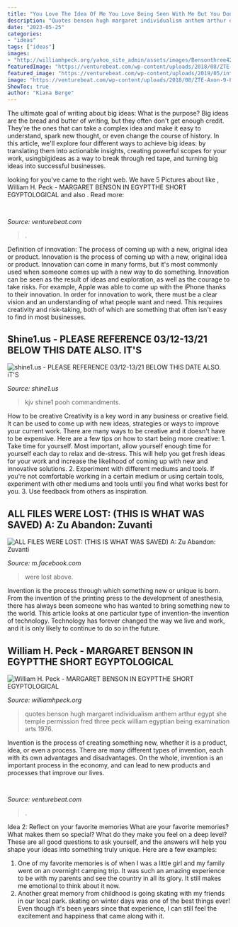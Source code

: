 ```yaml
---
title: "You Love The Idea Of Me You Love Being Seen With Me But You Don&#039;t Love Me Outer Banks - Shine1.us"
description: "Quotes benson hugh margaret individualism anthem arthur egypt she temple permission fred three peck william egyptian being examination arts 1976"
date: "2023-05-25"
categories:
- "ideas"
tags: ["ideas"]
images:
- "http://williamhpeck.org/yahoo_site_admin/assets/images/Bensonthree42.302112818_std.jpg"
featuredImage: "https://venturebeat.com/wp-content/uploads/2018/08/ZTE-Axon-9-Pro-goes-official-as-the-companys-main-comeback-effort.jpg?w=800"
featured_image: "https://venturebeat.com/wp-content/uploads/2019/05/intellicode-code-find-focus.png"
image: "https://venturebeat.com/wp-content/uploads/2018/08/ZTE-Axon-9-Pro-goes-official-as-the-companys-main-comeback-effort.jpg?w=800"
ShowToc: true
author: "Kiana Berge"
---
```



The ultimate goal of writing about big ideas: What is the purpose?
Big ideas are the bread and butter of writing, but they often don't get enough credit. They're the ones that can take a complex idea and make it easy to understand, spark new thought, or even change the course of history. In this article, we'll explore four different ways to achieve big ideas: by translating them into actionable insights, creating powerful scopes for your work, usingbigideas as a way to break through red tape, and turning big ideas into successful businesses.

	

		
looking for  you've came to the right web. We have 5 Pictures about  like , William H. Peck - MARGARET BENSON IN EGYPTTHE SHORT EGYPTOLOGICAL and also . Read more:
		
    
## 

<img loading=lazy src="https://venturebeat.com/wp-content/uploads/2018/08/ZTE-Axon-9-Pro-goes-official-as-the-companys-main-comeback-effort.jpg?w=800" onerror="this.onerror=null;this.src='https://tse4.mm.bing.net/th?id=OIP.MFgPjowDrP7RhGYd31Y6sAHaE7&amp;pid=15.1';" alt="">

_Source: venturebeat.com_

>. 

	

Definition of innovation: The process of coming up with a new, original idea or product.
Innovation is the process of coming up with a new, original idea or product. Innovation can come in many forms, but it's most commonly used when someone comes up with a new way to do something. Innovation can be seen as the result of ideas and exploration, as well as the courage to take risks. For example, Apple was able to come up with the iPhone thanks to their innovation. In order for innovation to work, there must be a clear vision and an understanding of what people want and need. This requires creativity and risk-taking, both of which are something that often isn't easy to find in most businesses.

    
## Shine1.us - PLEASE REFERENCE 03/12-13/21 BELOW THIS DATE ALSO. IT&#039;S

<img loading=lazy src="http://shine1.us/yahoo_site_admin/assets/images/small_peace_dove.21160023_std.png" onerror="this.onerror=null;this.src='https://tse2.mm.bing.net/th?id=OIP.hcb0kviGiruDldPILui_zAAAAA&amp;pid=15.1';" alt="shine1.us - PLEASE REFERENCE 03/12-13/21 BELOW THIS DATE ALSO. iT&#039;S">

_Source: shine1.us_

>kjv shine1 pooh commandments. 

	

How to be creative
Creativity is a key word in any business or creative field. It can be used to come up with new ideas, strategies or ways to improve your current work. There are many ways to be creative and it doesn't have to be expensive. Here are a few tips on how to start being more creative: 1. Take time for yourself. Most important, allow yourself enough time for yourself each day to relax and de-stress. This will help you get fresh ideas for your work and increase the likelihood of coming up with new and innovative solutions. 2. Experiment with different mediums and tools. If you're not comfortable working in a certain medium or using certain tools, experiment with other mediums and tools until you find what works best for you. 3. Use feedback from others as inspiration.

    
## ALL FILES WERE LOST: (THIS IS WHAT WAS SAVED) A: Zu Abandon: Zuvanti

<img loading=lazy src="https://lookaside.fbsbx.com/lookaside/crawler/media/%3fmedia_id%3d2536870093240727" onerror="this.onerror=null;this.src='https://tse1.mm.bing.net/th?id=OIP.EUyd1iIR4vlG_8qZDkJ2QgHaEK&amp;pid=15.1';" alt="ALL FILES WERE LOST: (THIS IS WHAT WAS SAVED) A: Zu Abandon: Zuvanti">

_Source: m.facebook.com_

>were lost above. 

	

Invention is the process through which something new or unique is born. From the invention of the printing press to the development of anesthesia, there has always been someone who has wanted to bring something new to the world. This article looks at one particular type of invention-the invention of technology. Technology has forever changed the way we live and work, and it is only likely to continue to do so in the future.

    
## William H. Peck - MARGARET BENSON IN EGYPTTHE SHORT EGYPTOLOGICAL

<img loading=lazy src="http://williamhpeck.org/yahoo_site_admin/assets/images/Bensonthree42.302112818_std.jpg" onerror="this.onerror=null;this.src='https://tse1.mm.bing.net/th?id=OIP.P-Rqc_-eO1FSt385mdPN9QAAAA&amp;pid=15.1';" alt="William H. Peck - MARGARET BENSON IN EGYPTTHE SHORT EGYPTOLOGICAL">

_Source: williamhpeck.org_

>quotes benson hugh margaret individualism anthem arthur egypt she temple permission fred three peck william egyptian being examination arts 1976. 

	

Invention is the process of creating something new, whether it is a product, idea, or even a process. There are many different types of invention, each with its own advantages and disadvantages. On the whole, invention is an important process in the economy, and can lead to new products and processes that improve our lives.

    
## 

<img loading=lazy src="https://venturebeat.com/wp-content/uploads/2019/05/intellicode-code-find-focus.png" onerror="this.onerror=null;this.src='https://tse1.mm.bing.net/th?id=OIP.QsHpe-C1DKjK7Ui_Iuz1UgHaDF&amp;pid=15.1';" alt="">

_Source: venturebeat.com_

>. 

	

Idea 2: Reflect on your favorite memories
What are your favorite memories? What makes them so special? What do they make you feel on a deep level? These are all good questions to ask yourself, and the answers will help you shape your ideas into something truly unique. Here are a few examples: 
1. One of my favorite memories is of when I was a little girl and my family went on an overnight camping trip. It was such an amazing experience to be with my parents and see the country in all its glory. It still makes me emotional to think about it now. 
2. Another great memory from childhood is going skating with my friends in our local park. skating on winter days was one of the best things ever! Even though it's been years since that experience, I can still feel the excitement and happiness that came along with it. 

